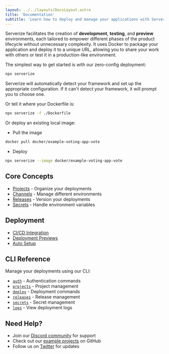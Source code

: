 ```yaml
---
layout: ../../layouts/DocsLayout.astro
title: 'Documentation'
subtitle: 'Learn how to deploy and manage your applications with Serverize'
---
```


Serverize facilitates the creation of **development**, **testing**, and **preview** environments, each tailored to empower different phases of the product lifecycle without unnecessary complexity. It uses Docker to package your application and deploy it to a unique URL, allowing you to share your work with others or test it in a production-like environment.

The simplest way to get started is with our zero-config deployment:

```sh frame=none
npx serverize
```

Serverize will automatically detect your framework and set up the appropriate configuration. If it can't detect your framework, it will prompt you to choose one.

Or tell it where your Dockerfile is:

```sh frame=none
npx serverize -f ./Dockerfile
```

Or deploy an existing local image:

- Pull the image

```sh frame=none
docker pull docker/example-voting-app-vote
```

- Deploy

```sh frame=none
npx serverize --image docker/example-voting-app-vote
```

## Core Concepts

- [Projects](./concepts/projects) - Organize your deployments
- [Channels](./concepts/channels) - Manage different environments
- [Releases](./concepts/releases) - Version your deployments
- [Secrets](./concepts/secrets) - Handle environment variables
<!--

## Framework Guides

Deploy your application based on your framework:

- [Next.js](./framework/nextjs)
- [React](./framework/react)
- [Vue](./framework/vue)
- [Angular](./framework/angular)
- [Svelte](./framework/svelte)
- [Astro](./framework/astro)
- [Node.js](./framework/nodejs)
- [Deno](./framework/deno)
- [Nuxt.js](./framework/nuxtjs) -->

## Deployment

- [CI/CD Integration](./deploy/ci-cd)
- [Deployment Previews](./deploy/deployment-previews)
- [Auto Setup](./deploy/serverize)

## CLI Reference

Manage your deployments using our CLI:

- [`auth`](./cli/auth) - Authentication commands
- [`projects`](./cli/projects) - Project management
- [`deploy`](./cli/deploy) - Deployment commands
- [`releases`](./cli/releases) - Release management
- [`secrets`](./cli/secrets) - Secret management
- [`logs`](./cli/logs) - View deployment logs

## Need Help?

- Join our [Discord community](https://discord.gg/aj9bRtrmNt) for support
- Check out our [example projects](https://github.com/serverize) on GitHub
- Follow us on [Twitter](https://twitter.com/serverize) for updates
